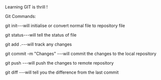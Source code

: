 Learning GIT is thrill !

Git Commands:

 git init---will initialise or convert normal file to repository file

 git status---will tell the status of file

 git add .---will track any changes

 git commit -m "Changes" ---will commit the changes to the local repository

 git push  ---will push the changes to remote repository

 git diff  ---will tell you the difference from the last commit